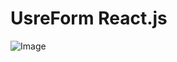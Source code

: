 # UsreForm React.js
![Image](https://github.com/user-attachments/assets/063573aa-befb-4689-b303-2f352beee372)
